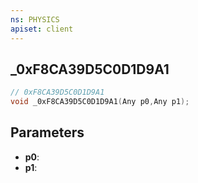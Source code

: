 ```yaml
---
ns: PHYSICS
apiset: client
---
```

## _0xF8CA39D5C0D1D9A1

```c
// 0xF8CA39D5C0D1D9A1
void _0xF8CA39D5C0D1D9A1(Any p0,Any p1);
```


## Parameters
* **p0**:
* **p1**: